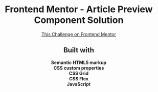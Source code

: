 <h1 align="center">Frontend Mentor - Article Preview Component Solution</h1>

<div align="center"><a href="https://www.frontendmentor.io/challenges/article-preview-component-dYBN_pYFT">This Challenge on Frontend Mentor</a></div>

<h2 align="center">Built with</h2>

<div align="center"><b>Semantic HTML5 markup</b></div>
<div align="center"><b>CSS custom properties</b></div>
<div align="center"><b>CSS Grid</b></div>
<div align="center"><b>CSS Flex</b></div>
<div align="center"><b>JavaScript</b></div>